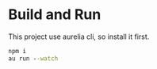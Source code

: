 # Build and Run

This project use aurelia cli, so install it first.

````bat
npm i
au run --watch
````
